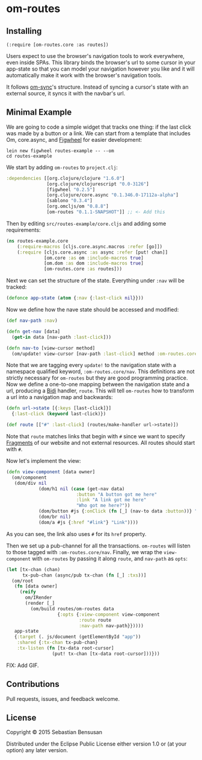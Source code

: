 # om-routes

## Installing

<!--
[![Clojars Project](http://clojars.org/om-routes/latest-version.svg)](http://clojars.org/om-routes)
-->

    (:require [om-routes.core :as routes])

Users expect to use the browser's navigation tools
to work everywhere, even inside SPAs. This library binds the browser's
url to some cursor in your app-state so that you can model your
navigation however you like and it will automatically make it work
with the browser's navigation tools.

It follows [om-sync](http://github.com/swannodette/om-sync)'s
structure. Instead of syncing a cursor's state with an external
source, it syncs it with the navbar's url.

## Minimal Example

We are going to code a simple widget that tracks one thing: if the
last click was made by a button or a link. We can start from a template that
includes Om, core.async, and
[Figwheel](https://github.com/bhauman/lein-figwheel) for easier
development:

    lein new figwheel routes-example -- --om
    cd routes-example

We start by adding `om-routes` to `project.clj`:

```clj
:dependencies [[org.clojure/clojure "1.6.0"]
               [org.clojure/clojurescript "0.0-3126"]
               [figwheel "0.2.5"]
               [org.clojure/core.async "0.1.346.0-17112a-alpha"]
               [sablono "0.3.4"]
               [org.omcljs/om "0.8.8"]
               [om-routes "0.1.1-SNAPSHOT"]] ;; <- Add this
```

Then by editing `src/routes-example/core.cljs` and adding some
requirements:

```clj
(ns routes-example.core
    (:require-macros [cljs.core.async.macros :refer [go]])
    (:require [cljs.core.async :as async :refer [put! chan]]
        	  [om.core :as om :include-macros true]
              [om.dom :as dom :include-macros true]
              [om-routes.core :as routes]))
```

Next we can set the structure of
the state. Everything under `:nav` will be tracked:

```clj
(defonce app-state (atom {:nav {:last-click nil}}))
```

Now we define how the nave state should be accessed and modified:

```clj
(def nav-path :nav)

(defn get-nav [data]
  (get-in data [nav-path :last-click]))

(defn nav-to [view-cursor method]
  (om/update! view-cursor [nav-path :last-click] method :om-routes.core/nav))
```

Note that we are tagging every `update!` to the navigation state with
a namespace qualified keyword, `:om-routes.core/nav`. This definitions
are not strictly necessary for `om-routes` but they are good
programming practice. Now we define a one-to-one mapping
between the navigation state and a url, producing a [Bidi](https://github.com/juxt/bidi) handler,
`route`. This will tell `om-routes` how to transform a url into a
navigation map and backwards:

```clj
(defn url->state [{:keys [last-click]}]
  {:last-click (keyword last-click)})

(def route [["#" :last-click] (routes/make-handler url->state)])
```

Note that `route` matches links that begin with `#` since we want
to specify
[Fragments](http://en.wikipedia.org/wiki/Fragment_identifier) of our
website and not external resources. All routes should start with `#`.

Now let's implement the view:

```clj
(defn view-component [data owner]
  (om/component
   (dom/div nil
            (dom/h1 nil (case (get-nav data)
                          :button "A button got me here"
                          :link "A link got me here"
                          "Who got me here?"))
            (dom/button #js {:onClick (fn [_] (nav-to data :button))} "Button") 
            (dom/br nil)
            (dom/a #js {:href "#link"} "Link"))))
```

As you can see, the link also uses `#` for its `href` property.

Then we set up a pub-channel for all the transactions. `om-routes`
will listen to those tagged with `:om-routes.core/nav`. Finally, we
wrap the `view-component` with `om-routes` by passing it along `route`,
and `nav-path` as `opts`:

```clj
(let [tx-chan (chan)
      tx-pub-chan (async/pub tx-chan (fn [_] :txs))]
  (om/root
   (fn [data owner]
     (reify
       om/IRender
       (render [_]
         (om/build routes/om-routes data
                   {:opts {:view-component view-component
                           :route route
                           :nav-path nav-path}}))))
   app-state
   {:target (. js/document (getElementById "app"))
    :shared {:tx-chan tx-pub-chan}
    :tx-listen (fn [tx-data root-cursor]
                 (put! tx-chan [tx-data root-cursor]))}))
```

FIX: Add GIF.

## Contributions

Pull requests, issues, and feedback welcome.

## License

Copyright © 2015 Sebastian Bensusan

Distributed under the Eclipse Public License either version 1.0 or (at
your option) any later version.

